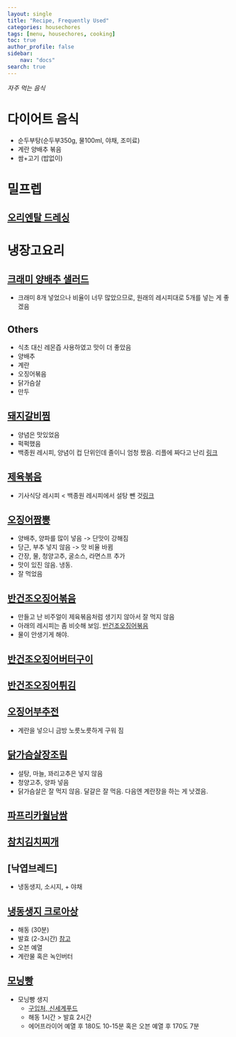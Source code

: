 ```yaml
---
layout: single
title: "Recipe, Frequently Used"
categories: housechores
tags: [menu, housechores, cooking]
toc: true
author_profile: false
sidebar:
    nav: "docs"
search: true
---
```


*자주 먹는 음식*



# 다이어트 음식

- 순두부탕(순두부350g, 물100ml, 야채, 조미료)
- 계란 양배추 볶음
- 쌈+고기 (밥없이)



# 밀프렙

## [오리엔탈 드레싱](https://www.10000recipe.com/recipe/6853407)


# 냉장고요리

## [크래미 양배추 샐러드](https://www.10000recipe.com/recipe/6983956)

- 크래미 8개 넣었으나 비율이 너무 많았으므로, 원래의 레시피대로 5개를 넣는 게 좋겠음

## Others

- 식초 대신 레몬즙 사용하였고 맛이 더 좋았음
- 양배추
- 계란
- 오징어볶음
- 닭가슴살
- 만두


## [돼지갈비찜](https://www.10000recipe.com/recipe/6872886)

- 양념은 맛있었음
- 퍽퍽했음
- 백종원 레시피, 양념이 컵 단위인데 졸이니 엄청 짰음. 리플에 짜다고 난리 [링크](https://www.10000recipe.com/recipe/6934624)

## [제육볶음](https://www.10000recipe.com/recipe/6845428)

- 기사식당 레시피 < 백종원 레시피에서 설탕 뺀 것[링크](https://www.10000recipe.com/recipe/6892456)

## [오징어짬뽕](https://www.10000recipe.com/recipe/6865551)

- 양배추, 양파를 많이 넣음 -> 단맛이 강해짐
- 당근, 부추 넣지 않음 -> 맛 비율 바뀜
- 간장, 물, 청양고추, 굴소스, 라면스프 추가 
- 맛이 있진 않음. 냉동.
- 잘 먹었음

## [반건조오징어볶음](https://www.10000recipe.com/recipe/6837233)

- 만들고 난 비주얼이 제육볶음처럼 생기지 않아서 잘 먹지 않음
- 아래의 레시피는 좀 비슷해 보임. [반건조오징어볶음](https://www.10000recipe.com/recipe/6970123)
- 물이 안생기게 해야.

## [반건조오징어버터구이](https://www.10000recipe.com/recipe/6604161)

## [반건조오징어튀김]()

## [오징어부추전](https://www.10000recipe.com/recipe/6874608)

- 계란을 넣으니 금방 노릇노릇하게 구워 짐


## [닭가슴살장조림](https://www.10000recipe.com/recipe/6952439)

- 설탕, 마늘, 꽈리고추은 넣지 않음
- 청양고추, 양파 넣음
- 닭가슴살은 잘 먹지 않음. 달걀은 잘 먹음. 다음엔 계란장을 하는 게 낫겠음.

## [파프리카월남쌈](https://www.10000recipe.com/recipe/6919807)


## [참치김치찌개](https://www.10000recipe.com/recipe/6864674)

## [낙엽브레드]

- 냉동생지, 소시지, + 야채

## [냉동생지 크로아상](https://www.youtube.com/watch?v=nbKuM4-b_18)

- 해동 (30분)
- 발효 (2-3시간) [참고](https://www.youtube.com/watch?v=XmdkoztxVYo)
- 오븐 예열
- 계란물 혹은 녹인버터


## [모닝빵]()

- 모닝빵 생지
  - [구입처, 신세계푸드](https://brand.naver.com/ssgfood/products/5533808584?NaPm=ct%3Dlm3dmlhj%7Cci%3Dcheckout%7Ctr%3Dppc%7Ctrx%3Dnull%7Chk%3Dfc673944bc6f5c54f41b6956c7e77fbd085fb02c)
  - 해동 1시간 > 발효 2시간
  - 에어프라이어 예열 후 180도 10-15분 혹은 오븐 예열 후 170도 7분 

